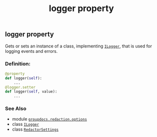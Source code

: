 ﻿---
title: logger property
second_title: GroupDocs.Redaction for Python via .NET API References
description: 
type: docs
url: /python-net/groupdocs.redaction.options/redactorsettings/logger/
is_root: false
weight: 30
---

## logger property


Gets or sets an instance of a class, implementing [`ILogger`](/redaction/python-net/groupdocs.redaction.options/ilogger), that is used for logging events and errors.
### Definition:
```python
@property
def logger(self):
    ...
@logger.setter
def logger(self, value):
    ...
```

### See Also
* module [`groupdocs.redaction.options`](../../)
* class [`ILogger`](/redaction/python-net/groupdocs.redaction.options/ilogger)
* class [`RedactorSettings`](/redaction/python-net/groupdocs.redaction.options/redactorsettings)
